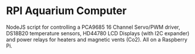 # RPI Aquarium Computer

NodeJS script for controlling a PCA9685 16 Channel Servo/PWM driver, DS18B20 temperature sensors, HD44780 LCD Displays (with I2C expander)
and power relays for heaters and magnetic vents (Co2). All on a Raspberry Pi.
